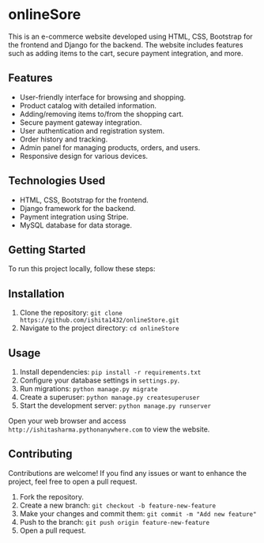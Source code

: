# onlineSore

This is an e-commerce website developed using HTML, CSS, Bootstrap for the frontend and Django for the backend. The website includes features such as adding items to the cart, secure payment integration, and more.


## Features

- User-friendly interface for browsing and shopping.
- Product catalog with detailed information.
- Adding/removing items to/from the shopping cart.
- Secure payment gateway integration.
- User authentication and registration system.
- Order history and tracking.
- Admin panel for managing products, orders, and users.
- Responsive design for various devices.

## Technologies Used

- HTML, CSS, Bootstrap for the frontend.
- Django framework for the backend.
- Payment integration using Stripe.
- MySQL database for data storage.

## Getting Started

To run this project locally, follow these steps:

## Installation

1. Clone the repository: `git clone https://github.com/ishita1432/onlineStore.git`
2. Navigate to the project directory: `cd onlineStore`

## Usage

1. Install dependencies: `pip install -r requirements.txt`
2. Configure your database settings in `settings.py`.
3. Run migrations: `python manage.py migrate`
4. Create a superuser: `python manage.py createsuperuser`
5. Start the development server: `python manage.py runserver`

Open your web browser and access `http://ishitasharma.pythonanywhere.com` to view the website.

## Contributing

Contributions are welcome! If you find any issues or want to enhance the project, feel free to open a pull request.

1. Fork the repository.
2. Create a new branch: `git checkout -b feature-new-feature`
3. Make your changes and commit them: `git commit -m "Add new feature"`
4. Push to the branch: `git push origin feature-new-feature`
5. Open a pull request.


